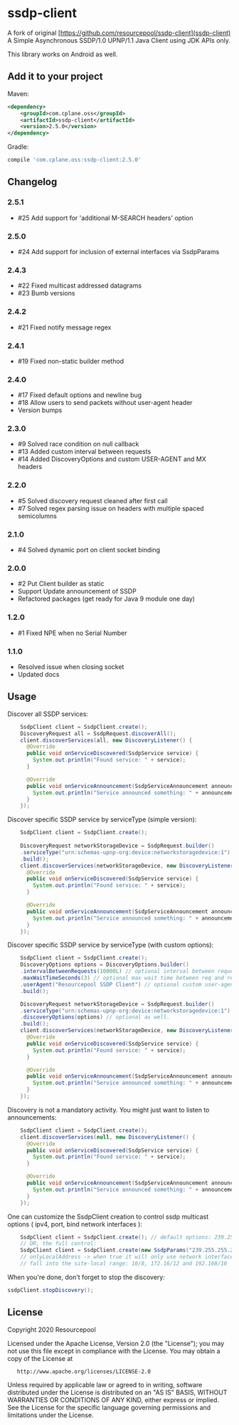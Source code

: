 # ssdp-client
A fork of original [https://github.com/resourcepool/ssdp-client](ssdp-client)
A Simple Asynchronous SSDP/1.0 UPNP/1.1 Java Client using JDK APIs only.

This library works on Android as well.

## Add it to your project


Maven:
```xml
<dependency>
    <groupId>com.cplane.oss</groupId>
    <artifactId>ssdp-client</artifactId>
    <version>2.5.0</version>
</dependency>
```
Gradle:
```groovy
compile 'com.cplane.oss:ssdp-client:2.5.0'
```

## Changelog

### 2.5.1
*  #25 Add support for 'additional M-SEARCH headers' option

### 2.5.0
*  #24 Add support for inclusion of external interfaces via SsdpParams

### 2.4.3
 * #22 Fixed multicast addressed datagrams
 * #23 Bumb versions

### 2.4.2
 * #21 Fixed notify message regex

### 2.4.1
 * #19 Fixed non-static builder method

### 2.4.0
 * #17 Fixed default options and newline bug
 * #18 Allow users to send packets without user-agent header
 * Version bumps

### 2.3.0
 * #9 Solved race condition on null callback
 * #13 Added custom interval between requests
 * #14 Added DiscoveryOptions and custom USER-AGENT and MX headers

### 2.2.0
 * #5 Solved discovery request cleaned after first call
 * #7 Solved regex parsing issue on headers with multiple spaced semicolumns

### 2.1.0
 * #4 Solved dynamic port on client socket binding

### 2.0.0
 * #2 Put Client builder as static
 * Support Update announcement of SSDP
 * Refactored packages (get ready for Java 9 module one day)
### 1.2.0
 * #1 Fixed NPE when no Serial Number
### 1.1.0
 * Resolved issue when closing socket
 * Updated docs
 
## Usage

Discover all SSDP services:

```java
    SsdpClient client = SsdpClient.create();
    DiscoveryRequest all = SsdpRequest.discoverAll();
    client.discoverServices(all, new DiscoveryListener() {
      @Override
      public void onServiceDiscovered(SsdpService service) {
        System.out.println("Found service: " + service);
      }

      @Override
      public void onServiceAnnouncement(SsdpServiceAnnouncement announcement) {
        System.out.println("Service announced something: " + announcement);
      }
    });
```

Discover specific SSDP service by serviceType (simple version):

```java
    SsdpClient client = SsdpClient.create();
    
    DiscoveryRequest networkStorageDevice = SsdpRequest.builder()
    .serviceType("urn:schemas-upnp-org:device:networkstoragedevice:1")
    .build();
    client.discoverServices(networkStorageDevice, new DiscoveryListener() {
      @Override
      public void onServiceDiscovered(SsdpService service) {
        System.out.println("Found service: " + service);
      }

      @Override
      public void onServiceAnnouncement(SsdpServiceAnnouncement announcement) {
        System.out.println("Service announced something: " + announcement);
      }
    });
```

Discover specific SSDP service by serviceType (with custom options):

```java
    SsdpClient client = SsdpClient.create();
    DiscoveryOptions options = DiscoveryOptions.builder()
    .intervalBetweenRequests(10000L) // optional interval between requests, defaults to 10 000 milliseconds
    .maxWaitTimeSeconds(3) // optional max wait time between req and response, defaults to 3 seconds
    .userAgent("Resourcepool SSDP Client") // optional custom user-agent, defaults to "Resourcepool SSDP Client"
    .build();

    DiscoveryRequest networkStorageDevice = SsdpRequest.builder()
    .serviceType("urn:schemas-upnp-org:device:networkstoragedevice:1")
    .discoveryOptions(options) // optional as well. 
    .build();
    client.discoverServices(networkStorageDevice, new DiscoveryListener() {
      @Override
      public void onServiceDiscovered(SsdpService service) {
        System.out.println("Found service: " + service);
      }

      @Override
      public void onServiceAnnouncement(SsdpServiceAnnouncement announcement) {
        System.out.println("Service announced something: " + announcement);
      }
    });
```

Discovery is not a mandatory activity. You might just want to listen to announcements:
```java
    SsdpClient client = SsdpClient.create();
    client.discoverServices(null, new DiscoveryListener() {
      @Override
      public void onServiceDiscovered(SsdpService service) {
        System.out.println("Found service: " + service);
      }

      @Override
      public void onServiceAnnouncement(SsdpServiceAnnouncement announcement) {
        System.out.println("Service announced something: " + announcement);
      }
    });
```

One can customize the SsdpClient creation to control ssdp multicast options ( ipv4, port, bind network interfaces ):
```java
    SsdpClient client = SsdpClient.create(); // default options: 239.255.255.250; 1900; !onlyLocalAddress
    // OR, the full control:
    SsdpClient client = SsdpClient.create(new SsdpParams("239.255.255.250", 1900, false));
    // onlyLocalAddress -> when true it will only use network interfaces that have addresses that 
    // fall into the site-local range: 10/8, 172.16/12 and 192.168/16
```

When you're done, don't forget to stop the discovery:
```java
ssdpClient.stopDiscovery();
```

## License
   Copyright 2020 Resourcepool

   Licensed under the Apache License, Version 2.0 (the "License");
   you may not use this file except in compliance with the License.
   You may obtain a copy of the License at

       http://www.apache.org/licenses/LICENSE-2.0

   Unless required by applicable law or agreed to in writing, software
   distributed under the License is distributed on an "AS IS" BASIS,
   WITHOUT WARRANTIES OR CONDITIONS OF ANY KIND, either express or implied.
   See the License for the specific language governing permissions and
   limitations under the License.

